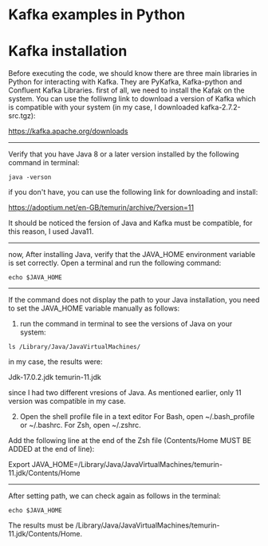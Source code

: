 # Kafka examples in Python

# Kafka installation
Before executing the code, we should know there are three main libraries in Python for interacting with Kafka. They are PyKafka, Kafka-python and Confluent Kafka Libraries.
first of all, we need to install the Kafak on the system. You can use the folliwng link to download a version of Kafka which is compatible with your system (in my case, I downloaded kafka-2.7.2-src.tgz):

https://kafka.apache.org/downloads

-----

Verify that you have Java 8 or a later version installed by the following command in terminal:

`java -verson`

if you don't have, you can use the following link for downloading and install:

https://adoptium.net/en-GB/temurin/archive/?version=11

It should be noticed the fersion of Java and Kafka must be compatible, for this reason, I used Java11. 

------
now, After installing Java, verify that the JAVA_HOME environment variable is set correctly. Open a terminal and run the following command:

`echo $JAVA_HOME`

---------
If the command does not display the path to your Java installation, you need to set the JAVA_HOME variable manually as follows:

1. run the command in terminal to see the versions of Java on your system:

`ls /Library/Java/JavaVirtualMachines/`

in my case, the results were:

Jdk-17.0.2.jdk  temurin-11.jdk

since I had two different vresions of Java. As mentioned earlier, only 11 version was compatible in my case.

2. Open the shell profile file in a text editor
For Bash, open ~/.bash_profile or ~/.bashrc.
For Zsh, open ~/.zshrc.

Add the following line at the end of the Zsh file (Contents/Home MUST BE ADDED at the end of line):

Export JAVA_HOME=/Library/Java/JavaVirtualMachines/temurin-11.jdk/Contents/Home

----------
After setting path, we can check again as follows in the terminal:

`echo $JAVA_HOME`

The results must be /Library/Java/JavaVirtualMachines/temurin-11.jdk/Contents/Home. 






